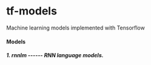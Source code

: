 # tf-models
Machine learning models implemented with Tensorflow


#### Models

##### 1. rnnlm ------ RNN language models.

